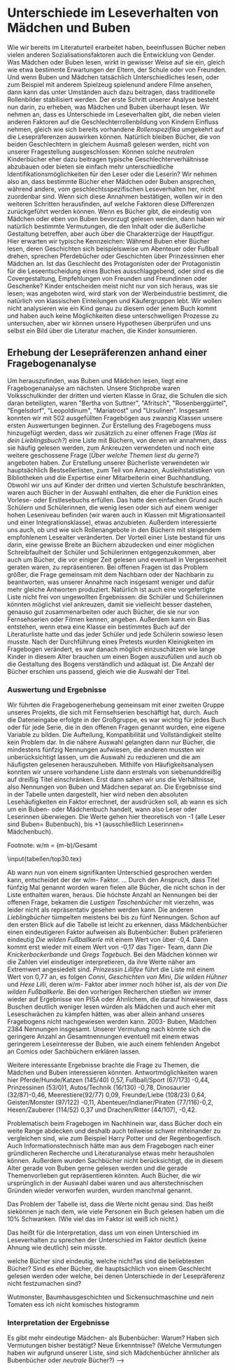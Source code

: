 Unterschiede im Leseverhalten von Mädchen und Buben
===============================================

Wie wir bereits im Literaturteil erarbeitet haben, beeinflussen Bücher neben vielen anderen Sozialisationsfaktoren auch die Entwicklung von Gender. Was Mädchen oder Buben lesen, wirkt in gewisser Weise auf sie ein, gleich wie etwa bestimmte Erwartungen der Eltern, der Schule oder von Freunden. Und wenn Buben und Mädchen tatsächlich Unterschiedliches lesen, oder zum Beispiel mit anderem Spielzeug spielenund  andere Filme ansehen, dann kann das unter Umständen auch dazu beitragen, dass traditionelle Rollenbilder stabilisiert werden.
Der erste Schritt unserer Analyse besteht nun darin, zu erheben, was Mädchen und Buben überhaupt lesen. Wir nehmen an, dass es  Unterschiede im Leseverhalten gibt, die neben vielen anderen Faktoren auf die Geschlechterrollenbildung von Kindern Einfluss nehmen, gleich wie  sich bereits vorhandene *Rollenspezifika* umgekehrt auf die Lesepräferenzen auswirken können. Natürlich bleiben Bücher, die von beiden Geschlechtern in gleichem Ausmaß gelesen werden, nicht von unserer Fragestellung ausgeschlossen: Können solche *neutralen* Kinderbücher eher dazu beitragen typische Geschlechterverhältnisse abzubauen oder bieten sie einfach mehr unterschiedliche Identifikationsmöglichkeiten für den Leser oder die Leserin? Wir nehmen also an, dass bestimmte Bücher eher Mädchen oder Buben ansprechen, während andere, vom geschlechtsspezifischen Leseverhalten her, nicht zuordenbar sind. Wenn sich diese Annahmen bestätigen, wollen wir in den weiteren Schritten herausfinden, auf welche Faktoren diese Differenzen zurückgeführt werden können.
Wenn es Bücher gibt, die eindeutig von Mädchen oder eben von Buben bevorzugt gelesen werden, dann haben wir natürlich bestimmte Vermutungen, die den Inhalt oder die äußerliche Gestaltung betreffen,  aber auch über die Charakterzüge der Hauptfigur. Hier erwarten wir typische Kennzeichen: Während Buben eher Bücher lesen, deren Geschichten sich beispielsweise um Abenteuer oder Fußball drehen, sprechen Pferdebücher oder Geschichten über Prinzessinnen eher Mädchen an. Ist das Geschlecht des Protagonisten oder der Protagonistin für die Leseentscheidung eines Buches ausschlaggebend, oder sind es die Covergestaltung, Empfehlungen von Freunden und Freundinnen oder Geschenke? Kinder entscheiden meist nicht nur von sich heraus, was sie lesen; was angeboten wird, wird stark von der Werbeindustrie bestimmt, die natürlich von klassischen Einteilungen und Käufergruppen lebt. Wir wollen nicht analysieren wie ein Kind genau zu diesem oder jenem Buch kommt und haben auch keine Möglichkeiten diese unterschwelligen Prozesse zu untersuchen, aber wir können unsere Hypothesen überprüfen und uns selbst ein Bild über die Literatur machen, die Kinder konsumieren. 

## Erhebung der Lesepräferenzen anhand einer Fragebogenanalyse

Um herauszufinden, was Buben und Mädchen lesen, liegt eine Fragebogenanalyse am nächsten. Unsere Stichprobe waren Volksschulkinder der dritten und vierten Klasse in Graz, die Schulen die sich daran beteiligten, waren "Bertha von Suttner", "Afritsch", "Rosenberggürtel", "Engelsdorf", "Leopoldinum", "Mariatrost" und "Ursulinen". Insgesamt konnten wir mit 502 ausgefüllten Fragebögen aus zwanzig Klassen unsere ersten Auswertungen beginnen. 
Zur Erstellung des Fragebogens muss hinzugefügt werden, dass wir zusätzlich zu einer offenen Frage (*Was ist dein Lieblingsbuch?*) eine Liste mit Büchern, von denen wir annahmen, dass sie häufig gelesen werden, zum Ankreuzen verwendeten und noch eine weitere geschossene Frage (*Über welche Themen liest du gerne?*) angeboten haben. Zur Erstellung unserer Bücherliste verwendeten wir hauptsächlich Bestsellerlisten, zum Teil von Amazon, Ausleihstatistiken von Bibliotheken und die Expertise einer Mitarbeiterin einer Buchhandlung. Obwohl wir uns auf Kinder der dritten und vierten Schulstufe beschränkten, waren auch Bücher in der Auswahl enthalten, die eher die Funktion eines Vorlese- oder Erstlesebuchs erfüllen. Das hatte den einfachen Grund auch Schülern und Schülerinnen, die wenig lesen oder sich auf einem weniger hohen Leseniveau befinden (wir waren auch in Klassen mit Migrationsanteil und einer Integrationsklasse), etwas anzubieten. Außerdem interessierte uns auch, ob und wie sich Rollenangebote in den Büchern mit steigendem empfohlenem Lesealter veränderten. Der Vorteil einer Liste bestand für uns darin, eine gewisse Breite an Büchern abzudecken und einer möglichen Schreibfaulheit der Schüler und Schülerinnen entgegenzukommen, aber auch um Bücher, die vor einiger Zeit gelesen und eventuell in Vergessenheit geraten waren, zu repräsentieren. Bei offenen Fragen ist das Problem größer, die Frage gemeinsam mit dem Nachbarn oder der Nachbarin zu beantworten, was unserer Annahme nach insgesamt weniger und dafür mehr gleiche Antworten produziert. Natürlich ist auch eine vorgefertigte Liste nicht frei von ungewollten Ergebnissen: die Schüler und Schülerinnen könnten möglichst viel ankreuzen, damit sie vielleicht besser dastehen, genauso gut zusammenarbeiten oder auch Bücher, die sie nur von Fernsehserien oder Filmen kennen, angeben. Außerdem kann ein Bias entstehen, wenn etwa eine Klasse ein bestimmtes Buch auf der Literaturliste hatte und das jeder Schüler und jede Schülerin sowieso lesen musste.
Nach der Durchführung eines Pretests wurden Kleinigkeiten im Fragebogen verändert, es war danach möglich einzuschätzen wie lange Kinder in diesem Alter brauchen um einen Bogen auszufüllen und auch ob die Gestaltung des Bogens verständlich und adäquat ist. Die Anzahl der Bücher erschien uns passend, gleich wie die Auswahl der Titel.

### Auswertung und Ergebnisse
Wir führten die Fragebogenerhebung gemeinsam mit einer zweiten Gruppe unseres Projekts, die sich mit Fernsehserien beschäftigt hat, durch. Auch die Dateneingabe erfolgte in der Großgruppe, es war wichtig für jedes Buch oder für jede Serie, die in den offenen Fragen genannt wurden, eine eigene Variable zu bilden. Die Aufteilung, Kompatibilität und Vollständigkeit stellte kein Problem dar.
In die nähere Auswahl gelangten dann nur Bücher, die mindestens fünfzig Nennungen aufwiesen, die anderen mussten wir unberücksichtigt lassen, um die Auswahl zu reduzieren und die am häufigsten gelesenen herauszuheben. Mithilfe von Häufigkeitsanalysen konnten wir unsere vorhandene Liste dann erstmals von siebenunddreißig auf dreißig Titel einschränken. Erst dann sahen wir uns die Verhältnisse, also Nennungen von Buben und Mädchen separat an. Die Ergebnisse sind in der Tabelle unten dargestellt, hier wird neben den absoluten Lesehäufigkeiten ein Faktor errechnet, der ausdrücken soll, ab wann es sich um ein Buben- oder Mädchenbuch handelt, wann also Leser oder Leserinnen überwiegen. Die Werte gehen hier theoretisch von -1 (alle Leser sind Buben= Bubenbuch), bis +1 (ausschließlich Leserinnen= Mädchenbuch). 

Footnote: w/m = (m-b)/Gesamt


\input{tabellen/top30.tex}

Ab wann nun von einem signifikanten Unterschied gesprochen werden kann, entscheidet der der w/m- Faktor. ...
Durch den Anspruch, dass Titel fünfzig Mal genannt worden waren fielen alle Bücher, die nicht schon in der Liste enthalten waren, heraus. Die höchste Anzahl an Nennungen bei der offenen Frage, bekamen die *Lustigen Taschenbücher* mit vierzehn, was leider  nicht als repräsentativ gesehen werden kann. Die anderen *Lieblingbücher* tümpelten meistens bei bis zu fünf Nennungen.
Schon auf den ersten Blick auf die Tabelle ist leicht zu erkennen, dass Mädchenbücher einen eindeutigeren Faktor aufweisen als Bubenbücher: 
Buben präferieren eindeutig *Die wilden Fußballkerle* mit einem Wert von über -0,4. Dann kommt erst wieder mit einem Wert von -0,17 das Tiger- Team, dann *Die Knickerbockerbande* und *Gregs Tagebuch*.
Bei den Mädchen können wir die Zahlen viel eindeutiger interpretieren, da ihre Werte näher am Extremwert angesiedelt sind. *Prinzessin Lillifee* führt die Liste mit einem Wert von 0,77 an, es folgen *Conni*, *Geschichten von Mini*, *Die wilden Hühner* und *Hexe Lilli*, deren w/m- Faktor aber immer noch höher ist, als der von *Die wilden Fußballkerle*. 
Bei den vorherigen Recherchen stießen wir immer wieder auf  Ergebnisse von PISA oder Ähnlichem, die darauf hinwiesen, dass Buschen deutlich weniger lesen würden als Mädchen und auch eher mit Leseschwächen zu kämpfen hätten, was aber allein anhand unseres Fragebogens nicht nachgewiesen werden kann. 2003- Buben, Mädchen 2384 Nennungen insgesamt. Unserer Vermutung nach könnte sich die geringere Anzahl an Gesamtnennungen eventuell mit einem etwas geringerem Leseinteresse der Buben, wie auch einem fehlenden Angebot an Comics oder Sachbüchern erklären lassen.

Weitere interessante Ergebnisse brachte die Frage zu Themen, die Mädchen und Buben interessieren könnten. Antwortmöglichkeiten waren hier Pferde/Hunde/Katzen (145/40) 0,57, Fußball/Sport (67/173) -0,44, Prinzessinen (53/0)1, Autos/Technik (16/130) -0,78, Dinosaurier (32/87)-0,46, Meerestiere(92/77) 0,09, Freunde/Liebe (108/23) 0,64, Geister/Monster (97/122) -0,11, Abenteuer/Indianer/Piraten (77/116)-0,2, Hexen/Zauberer (114/52) 0,37 und Drachen/Ritter (44/107), -0,42.

Problematisch beim Fragebogen im Nachhinein war, dass Bücher doch ein weite Range abdecken und deshalb auch teilweise schwer miteinander zu vergleichen sind, wie zum Beispiel Harry Potter und der Regenbogenfisch. Auch Informationstechnisch hätte man aus dem Fragebogen nach einer gründlicheren Recherche und Literaturanalyse etwas mehr herausholen können. Außerdem wurden Sachbücher nicht berücksichtigt, die in diesem Alter gerade von Buben gerne gelesen werden und die gerade Themenvorlieben gut repräsentieren könnten. Auch Bücher, die wir ursprünglich in der Auswahl dabei waren und aus alterstechnischen Gründen wieder verworfen wurden, wurden manchmal genannt.

Das Problem der Tabelle ist, dass die Werte nicht genau sind.
Das heißt siekönnen je nach dem, wie viele Personen ein Buch gelesen
haben um die 10% Schwanken. (Wie viel das im Faktor ist weiß ich nicht.)

Das heißt für die Interpretation, dass um von einen Unterschied im
Leseverhalten zu sprechen der Unterschied im Faktor deutlich (keine
Ahnung wie deutlich) sein müsste.


welche Bücher sind eindeutig, welche nicht?as sind die beliebtesten Bücher? Sind es eher Bücher, die hauptsächlich von einem Geschlecht gelesen werden oder welche, bei denen Unterschiede in der Lesepräferenz nicht festzumachen sind? 


Wutmonster, Baumhausgeschichten und Sickensuchmaschine und nein Tomaten ess ich nicht komisches histogramm

### Interpretation der Ergebnisse

Es gibt mehr eindeutige Mädchen- als Bubenbücher: Warum? Haben sich Vermutungen bisher bestätigt? Neue Erkenntnisse? 
(Welche Vermutungen haben wir aufgrund unserer Liste, sind sich Mädchenbücher ähnlicher als Bubenbücher oder *neutrale* Bücher?) -->


